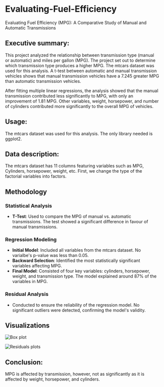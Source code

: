# Evaluating-Fuel-Efficiency
Evaluating Fuel Efficiency (MPG): A Comparative Study of Manual and Automatic Transmissions

## Executive summary:

This project analyzed the relationship between transmission type (manual or automatic) and miles per gallon (MPG). The project set out to determine which transmission type produces a higher MPG. The mtcars dataset was used for this analysis. A t-test between automatic and manual transmission vehicles shows that manual transmission vehicles have a 7.245 greater MPG than automatic transmission vehicles.

After fitting multiple linear regressions, the analysis showed that the manual transmission contributed less significantly to MPG, with only an improvement of 1.81 MPG. Other variables, weight, horsepower, and number of cylinders contributed more significantly to the overall MPG of vehicles.

## Usage:
The mtcars dataset was used for this analysis. The only library needed is ggplot2.

## Data description:
The mtcars dataset has 11 columns featuring variables such as MPG, Cylinders, horsepower, weight, etc. First, we change the type of the factorial variables into factors.

## Methodology

### Statistical Analysis
- **T-Test**: Used to compare the MPG of manual vs. automatic transmissions. The test showed a significant difference in favour of manual transmissions.

### Regression Modeling
- **Initial Model**: Included all variables from the mtcars dataset. No varialbe's p-value was less than 0.05.
- **Backward Selection**: Identified the most statistically significant variables affecting MPG. 
- **Final Model**: Consisted of four key variables: cylinders, horsepower, weight, and transmission type. The model explained around 87% of the variables in MPG.

### Residual Analysis
- Conducted to ensure the reliability of the regression model. No significant outliers were detected, confirming the model's validity.

## Visualizations

![Box plot](images/my_image.png)

![Residuals plots](images/my_image.png)


## Conclusion:
MPG is affected by transmission, however, not as significantly as it is affected by weight, horsepower, and cylinders.
